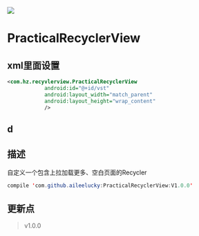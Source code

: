 [![](https://jitpack.io/v/aileelucky/PracticalRecyclerView.svg)](https://jitpack.io/#aileelucky/PracticalRecyclerView)

# PracticalRecyclerView



## xml里面设置
```xml
<com.hz.recyvlerview.PracticalRecyclerView
            android:id="@+id/vst"
            android:layout_width="match_parent"
            android:layout_height="wrap_content"
            />
```

## d

## 描述
自定义一个包含上拉加载更多、空白页面的Recycler
```java
compile 'com.github.aileelucky:PracticalRecyclerView:V1.0.0'
````

## 更新点 
>v1.0.0

